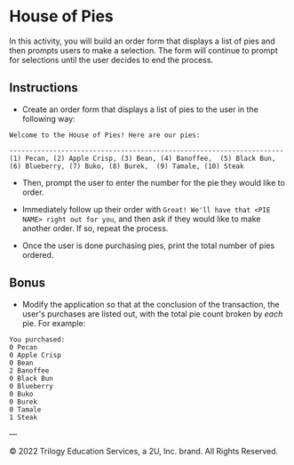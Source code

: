 # House of Pies

In this activity, you will build an order form that displays a list of pies and then prompts users to make a selection. The form will continue to prompt for selections until the user decides to end the process.

## Instructions

* Create an order form that displays a list of pies to the user in the following way:


```
Welcome to the House of Pies! Here are our pies:

---------------------------------------------------------------------
(1) Pecan, (2) Apple Crisp, (3) Bean, (4) Banoffee,  (5) Black Bun, (6) Blueberry, (7) Buko, (8) Burek,  (9) Tamale, (10) Steak
```

* Then, prompt the user to enter the number for the pie they would like to order.

* Immediately follow up their order with `Great! We'll have that <PIE NAME> right out for you`, and then ask if they would like to make another order. If so, repeat the process.

* Once the user is done purchasing pies, print the total number of pies ordered.

## Bonus

* Modify the application so that at the conclusion of the transaction, the user's purchases are listed out, with the total pie count broken by _each_ pie. For example:

```
You purchased:
0 Pecan
0 Apple Crisp
0 Bean
2 Banoffee
0 Black Bun
0 Blueberry
0 Buko
0 Burek
0 Tamale
1 Steak
```

—

© 2022 Trilogy Education Services, a 2U, Inc. brand. All Rights Reserved.

